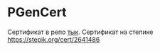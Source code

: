 # PGenCert
Сертификат в репо [тык](path/to/your/file.pdf).
Сертификат на степике
https://stepik.org/cert/2641486
